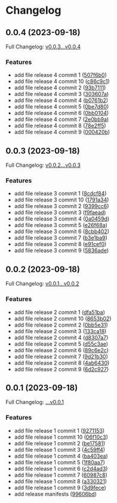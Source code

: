 # Changelog

## 0.0.4 (2023-09-18)

Full Changelog: [v0.0.3...v0.0.4](https://github.com/DefinitelyATestOrg/test-1-repo-1/compare/v0.0.3...v0.0.4)

### Features

* add file release 4 commit 1 ([507f6b0](https://github.com/DefinitelyATestOrg/test-1-repo-1/commit/507f6b0bc400cf6bc2723a87f63d63c815f23cad))
* add file release 4 commit 10 ([c86c9c1](https://github.com/DefinitelyATestOrg/test-1-repo-1/commit/c86c9c187d032dea39c193f9b366281d72172e91))
* add file release 4 commit 2 ([93b7111](https://github.com/DefinitelyATestOrg/test-1-repo-1/commit/93b7111716f634df7bce6b48ac7ab269e773676f))
* add file release 4 commit 3 ([303607a](https://github.com/DefinitelyATestOrg/test-1-repo-1/commit/303607a6ea50a513d098632eab7046522b1a1eb3))
* add file release 4 commit 4 ([b0761b2](https://github.com/DefinitelyATestOrg/test-1-repo-1/commit/b0761b276115faec5ee58c448e02702b895b8941))
* add file release 4 commit 5 ([0be7d80](https://github.com/DefinitelyATestOrg/test-1-repo-1/commit/0be7d8075689b44e1c688d90ba5d8d0f2f2c942c))
* add file release 4 commit 6 ([0bb0104](https://github.com/DefinitelyATestOrg/test-1-repo-1/commit/0bb010428b64a08af1eee19d9b8b1a6020386f03))
* add file release 4 commit 7 ([2e0bb9a](https://github.com/DefinitelyATestOrg/test-1-repo-1/commit/2e0bb9a7fcff24a3ec6a5e03ee51df1ccd93e5b0))
* add file release 4 commit 8 ([78e2ff5](https://github.com/DefinitelyATestOrg/test-1-repo-1/commit/78e2ff51427def7850d5cac01446ec3ca5f0e52c))
* add file release 4 commit 9 ([000420b](https://github.com/DefinitelyATestOrg/test-1-repo-1/commit/000420bef0ef81698fa66783fa7b1fd03a131fa9))

## 0.0.3 (2023-09-18)

Full Changelog: [v0.0.2...v0.0.3](https://github.com/DefinitelyATestOrg/test-1-repo-1/compare/v0.0.2...v0.0.3)

### Features

* add file release 3 commit 1 ([8cdcf84](https://github.com/DefinitelyATestOrg/test-1-repo-1/commit/8cdcf84f271bab10a9f410bf5f167ba498fd37ae))
* add file release 3 commit 10 ([1791a34](https://github.com/DefinitelyATestOrg/test-1-repo-1/commit/1791a34780964b372bd65fa0a20006624e17e4b4))
* add file release 3 commit 2 ([9399cc6](https://github.com/DefinitelyATestOrg/test-1-repo-1/commit/9399cc659383e0b6219c846795cdf638ccc21c11))
* add file release 3 commit 3 ([f9faead](https://github.com/DefinitelyATestOrg/test-1-repo-1/commit/f9faead93daffec5a9c2623b0121d855338e18c8))
* add file release 3 commit 4 ([0a0459d](https://github.com/DefinitelyATestOrg/test-1-repo-1/commit/0a0459dbcde07f9dd4e53751ba7c14b68b6903a2))
* add file release 3 commit 5 ([e26f68a](https://github.com/DefinitelyATestOrg/test-1-repo-1/commit/e26f68a6119587c26e52fb1fc3f84252db42ed34))
* add file release 3 commit 6 ([8cbb402](https://github.com/DefinitelyATestOrg/test-1-repo-1/commit/8cbb402ec3fa36d64053c9f73ce6b1a0ac600636))
* add file release 3 commit 7 ([b3e1ba9](https://github.com/DefinitelyATestOrg/test-1-repo-1/commit/b3e1ba926b5cb0f642d6a67b961705f60103facc))
* add file release 3 commit 8 ([e91cef0](https://github.com/DefinitelyATestOrg/test-1-repo-1/commit/e91cef0fe0e7fbb2a96a2b7c5b98758234da4f6d))
* add file release 3 commit 9 ([5836ade](https://github.com/DefinitelyATestOrg/test-1-repo-1/commit/5836ade78598fc950c84b8105f70438ec104a3cd))

## 0.0.2 (2023-09-18)

Full Changelog: [v0.0.1...v0.0.2](https://github.com/DefinitelyATestOrg/test-1-repo-1/compare/v0.0.1...v0.0.2)

### Features

* add file release 2 commit 1 ([dfa51ba](https://github.com/DefinitelyATestOrg/test-1-repo-1/commit/dfa51ba610c7c837e361f0ee63a8ab6b55d2e01c))
* add file release 2 commit 10 ([8653b02](https://github.com/DefinitelyATestOrg/test-1-repo-1/commit/8653b0252cd608c5322536a92f336ab30d517c9e))
* add file release 2 commit 2 ([0bb5e31](https://github.com/DefinitelyATestOrg/test-1-repo-1/commit/0bb5e31ad015ddba35a6cf96806455cdf372365f))
* add file release 2 commit 3 ([133ca18](https://github.com/DefinitelyATestOrg/test-1-repo-1/commit/133ca187056c47b9fc1202a7a3efa4b2a0f13b74))
* add file release 2 commit 4 ([d8307a7](https://github.com/DefinitelyATestOrg/test-1-repo-1/commit/d8307a74c9f31e734d17f5a5b0d3bb84eb0d94a4))
* add file release 2 commit 5 ([d55c3ae](https://github.com/DefinitelyATestOrg/test-1-repo-1/commit/d55c3ae7b0bd1fbffd3b4ecfb2dda526e67cd3b5))
* add file release 2 commit 6 ([89c6e2c](https://github.com/DefinitelyATestOrg/test-1-repo-1/commit/89c6e2c79e38035e6dc808b0865cb1b0ee554657))
* add file release 2 commit 7 ([9d21b30](https://github.com/DefinitelyATestOrg/test-1-repo-1/commit/9d21b30a7c3926cb8bbc59bfdd8ec0d1cb6c89af))
* add file release 2 commit 8 ([4ab6430](https://github.com/DefinitelyATestOrg/test-1-repo-1/commit/4ab6430dd3fb6eecffc1e74f6df04232c03c0844))
* add file release 2 commit 9 ([6d2c927](https://github.com/DefinitelyATestOrg/test-1-repo-1/commit/6d2c927c0ed035c4d71b350422c7969defc118fa))

## 0.0.1 (2023-09-18)

Full Changelog: [...v0.0.1](https://github.com/DefinitelyATestOrg/test-1-repo-1/compare/...v0.0.1)

### Features

* add file release 1 commit 1 ([9271153](https://github.com/DefinitelyATestOrg/test-1-repo-1/commit/92711537b78f1d15970a1335c93b91dacbd2cf8f))
* add file release 1 commit 10 ([06f10c3](https://github.com/DefinitelyATestOrg/test-1-repo-1/commit/06f10c31d7e1b1c071d582ca4cc9ae344062806b))
* add file release 1 commit 2 ([be17581](https://github.com/DefinitelyATestOrg/test-1-repo-1/commit/be175817a0770cd31dbaece40a8d2a1f30f3d453))
* add file release 1 commit 3 ([4c59ff4](https://github.com/DefinitelyATestOrg/test-1-repo-1/commit/4c59ff44475b48b7afea4ff78eb3c8e97c92eaae))
* add file release 1 commit 4 ([ba403ea](https://github.com/DefinitelyATestOrg/test-1-repo-1/commit/ba403ea60bad4bb1623efe547c537964874faac6))
* add file release 1 commit 5 ([1f80aa7](https://github.com/DefinitelyATestOrg/test-1-repo-1/commit/1f80aa7c7d3925ee226ff662c03e5842725360b5))
* add file release 1 commit 6 ([c2d4ad3](https://github.com/DefinitelyATestOrg/test-1-repo-1/commit/c2d4ad3ba153015ea5f7fe1fb1ea82e2c5c34db0))
* add file release 1 commit 7 ([60987c8](https://github.com/DefinitelyATestOrg/test-1-repo-1/commit/60987c8614a24169a4491d4468445d14bb5f6791))
* add file release 1 commit 8 ([a330321](https://github.com/DefinitelyATestOrg/test-1-repo-1/commit/a330321b6145b5a3d59dbe621cb893fb1bc61f62))
* add file release 1 commit 9 ([3d9fece](https://github.com/DefinitelyATestOrg/test-1-repo-1/commit/3d9fecec3ca812d420aeccdc861e78639477e389))
* add release manifests ([99606bd](https://github.com/DefinitelyATestOrg/test-1-repo-1/commit/99606bd79dc948aff4f859c3eabb6500cf905d84))
